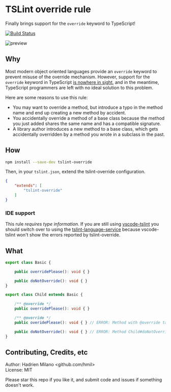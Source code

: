 TSLint override rule
====================

Finally brings support for the `override` keyword to TypeScript!

[![Build Status](https://travis-ci.org/hmil/tslint-override.svg?branch=master)](https://travis-ci.org/hmil/tslint-override)

![preview](https://github.com/hmil/tslint-override/blob/master/resources/story.gif?raw=true)

## Why

Most modern object oriented languages provide an `override` keyword to prevent misuse of the override mechanism. However, support for the `override` keyword in TypeScript [is nowhere in sight](https://github.com/Microsoft/TypeScript/issues/2000), and in the meantime, TypeScript programmers are left with no ideal solution to this problem.

Here are some reasons to use this rule:
- You may want to override a method, but introduce a typo in the method name and end up creating a new method by accident.
- You accidentally override a method of a base class because the method you just added shares the same name and has a compatible signature.
- A library author introduces a new method to a base class, which gets accidentally overridden by a method you wrote in a subclass in the past.

## How

```sh
npm install --save-dev tslint-override
```

Then, in your `tslint.json`, extend the tslint-override configuration.
```json
{
    "extends": [
        "tslint-override"
    ]
}
```

### IDE support

This rule *requires type information*. If you are still using [vscode-tslint](https://github.com/Microsoft/vscode-tslint) you should switch over to using the [tslint-language-service](https://github.com/angelozerr/tslint-language-service) because vscode-tslint won't show the errors reported by tslint-override.

## What

```typescript
export class Basic {

    public overridePlease(): void { }

    public doNotOverride(): void { }
}

export class Child extends Basic {

    /** @override */
    public overridePlease(): void { }

    /** @override */
    public overidePlease(): void { } // ERROR: Method with @override tag is not overriding anything

    public doNotOverride(): void { } // ERROR: Method Child#doNotOverride is overriding Basic#doNotOverride. Use the @override JSDoc tag if the override is intended
}
```

## Contributing, Credits, etc

Author: Hadrien Milano <github.com/hmil>  
License: MIT

Please star this repo if you like it, and submit code and issues if something doesn't work.
